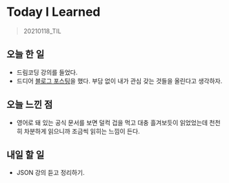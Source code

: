 # Today I Learned

> 20210118_TIL <br>

## 오늘 한 일

- 드림코딩 강의를 들었다.
- 드디어 [블로그 포스팅](https://hyuns.netlify.app/)을 했다. 부담 없이 내가 관심 갖는 것들을 올린다고 생각하자.

## 오늘 느낀 점

- 영어로 돼 있는 공식 문서를 보면 덜컥 겁을 먹고 대충 흘겨보듯이 읽었었는데 천천히 차분하게 읽으니까 조금씩 읽히는 느낌이 든다.

## 내일 할 일

- JSON 강의 듣고 정리하기.

